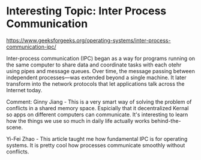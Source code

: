 # Interesting Topic: Inter Process Communication

https://www.geeksforgeeks.org/operating-systems/inter-process-communication-ipc/

Inter-process communication (IPC) began as a way for programs running on the same computer to share data and coordinate tasks with each otehr using pipes and message queues. Over time, the message passing between independent processes—was extended beyond a single machine. It later transform into the network protocols that let applications talk across the Internet today.

Comment:
Ginny Jiang - This is a very smart way of solving the problem of conflicts in a shared memory space. Espicially that it decentralized Kernal so apps on different computers can communicate. It's interesting to learn how the things we use so much in daily life actually works behind-the-scene. 

Yi-Fei Zhao - This article taught me how fundamental IPC is for operating systems. It is pretty cool how processes communicate smoothly without conflicts. 


